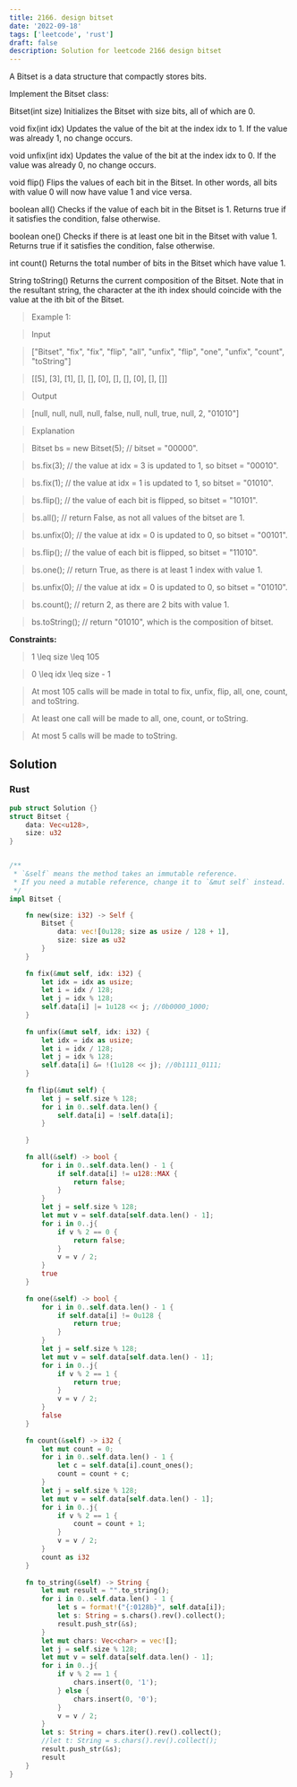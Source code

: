 ```yaml
---
title: 2166. design bitset
date: '2022-09-18'
tags: ['leetcode', 'rust']
draft: false
description: Solution for leetcode 2166 design bitset
---
```



A Bitset is a data structure that compactly stores bits.



Implement the Bitset class:



Bitset(int size) Initializes the Bitset with size bits, all of which are 0.

void fix(int idx) Updates the value of the bit at the index idx to 1. If the value was already 1, no change occurs.

void unfix(int idx) Updates the value of the bit at the index idx to 0. If the value was already 0, no change occurs.

void flip() Flips the values of each bit in the Bitset. In other words, all bits with value 0 will now have value 1 and vice versa.

boolean all() Checks if the value of each bit in the Bitset is 1. Returns true if it satisfies the condition, false otherwise.

boolean one() Checks if there is at least one bit in the Bitset with value 1. Returns true if it satisfies the condition, false otherwise.

int count() Returns the total number of bits in the Bitset which have value 1.

String toString() Returns the current composition of the Bitset. Note that in the resultant string, the character at the ith index should coincide with the value at the ith bit of the Bitset.

 



 > Example 1:



 > Input

 > ["Bitset", "fix", "fix", "flip", "all", "unfix", "flip", "one", "unfix", "count", "toString"]

 > [[5], [3], [1], [], [], [0], [], [], [0], [], []]

 > Output

 > [null, null, null, null, false, null, null, true, null, 2, "01010"]



 > Explanation

 > Bitset bs <TeX>=</TeX> new Bitset(5); // bitset <TeX>=</TeX> "00000".

 > bs.fix(3);     // the value at idx <TeX>=</TeX> 3 is updated to 1, so bitset <TeX>=</TeX> "00010".

 > bs.fix(1);     // the value at idx <TeX>=</TeX> 1 is updated to 1, so bitset <TeX>=</TeX> "01010". 

 > bs.flip();     // the value of each bit is flipped, so bitset <TeX>=</TeX> "10101". 

 > bs.all();      // return False, as not all values of the bitset are 1.

 > bs.unfix(0);   // the value at idx <TeX>=</TeX> 0 is updated to 0, so bitset <TeX>=</TeX> "00101".

 > bs.flip();     // the value of each bit is flipped, so bitset <TeX>=</TeX> "11010". 

 > bs.one();      // return True, as there is at least 1 index with value 1.

 > bs.unfix(0);   // the value at idx <TeX>=</TeX> 0 is updated to 0, so bitset <TeX>=</TeX> "01010".

 > bs.count();    // return 2, as there are 2 bits with value 1.

 > bs.toString(); // return "01010", which is the composition of bitset.

 



**Constraints:**



 > 1 <TeX>\leq</TeX> size <TeX>\leq</TeX> 105

 > 0 <TeX>\leq</TeX> idx <TeX>\leq</TeX> size - 1

 > At most 105 calls will be made in total to fix, unfix, flip, all, one, count, and toString.

 > At least one call will be made to all, one, count, or toString.

 > At most 5 calls will be made to toString.


## Solution
### Rust
```rust
pub struct Solution {}
struct Bitset {
    data: Vec<u128>,
    size: u32
}


/** 
 * `&self` means the method takes an immutable reference.
 * If you need a mutable reference, change it to `&mut self` instead.
 */
impl Bitset {

    fn new(size: i32) -> Self {
        Bitset {
            data: vec![0u128; size as usize / 128 + 1],
            size: size as u32
        }
    }
    
    fn fix(&mut self, idx: i32) {
        let idx = idx as usize;
        let i = idx / 128;
        let j = idx % 128;
        self.data[i] |= 1u128 << j; //0b0000_1000;
    }
    
    fn unfix(&mut self, idx: i32) {
        let idx = idx as usize;
        let i = idx / 128;
        let j = idx % 128;
        self.data[i] &= !(1u128 << j); //0b1111_0111;
    }
    
    fn flip(&mut self) {
        let j = self.size % 128;
        for i in 0..self.data.len() {
            self.data[i] = !self.data[i];
        }
        
    }
    
    fn all(&self) -> bool {
        for i in 0..self.data.len() - 1 {
            if self.data[i] != u128::MAX {
                return false;
            }
        }
        let j = self.size % 128;
        let mut v = self.data[self.data.len() - 1];
        for i in 0..j{
            if v % 2 == 0 {
                return false;
            }
            v = v / 2;
        }
        true
    }
    
    fn one(&self) -> bool {
        for i in 0..self.data.len() - 1 {
            if self.data[i] != 0u128 {
                return true;
            }
        }
        let j = self.size % 128;
        let mut v = self.data[self.data.len() - 1];
        for i in 0..j{
            if v % 2 == 1 {
                return true;
            }
            v = v / 2;
        }
        false
    }
    
    fn count(&self) -> i32 {
        let mut count = 0;
        for i in 0..self.data.len() - 1 {
            let c = self.data[i].count_ones();
            count = count + c;
        }
        let j = self.size % 128;
        let mut v = self.data[self.data.len() - 1];
        for i in 0..j{
            if v % 2 == 1 {
                count = count + 1;
            }
            v = v / 2;
        }
        count as i32
    }
    
    fn to_string(&self) -> String {
        let mut result = "".to_string();
        for i in 0..self.data.len() - 1 {
            let s = format!("{:0128b}", self.data[i]);
            let s: String = s.chars().rev().collect();
            result.push_str(&s);
        }
        let mut chars: Vec<char> = vec![];
        let j = self.size % 128;
        let mut v = self.data[self.data.len() - 1];
        for i in 0..j{
            if v % 2 == 1 {
                chars.insert(0, '1');
            } else {
                chars.insert(0, '0');                
            }
            v = v / 2;
        }
        let s: String = chars.iter().rev().collect();
        //let t: String = s.chars().rev().collect();
        result.push_str(&s);
        result
    }
}

```
